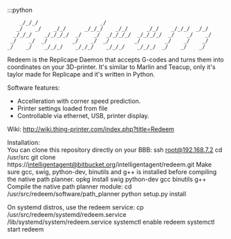 :::python
                                                                     
        _/_/_/                    _/                                     
       _/    _/    _/_/      _/_/_/    _/_/      _/_/    _/_/_/  _/_/    
      _/_/_/    _/_/_/_/  _/    _/  _/_/_/_/  _/_/_/_/  _/    _/    _/   
     _/    _/  _/        _/    _/  _/        _/        _/    _/    _/    
    _/    _/    _/_/_/    _/_/_/    _/_/_/    _/_/_/  _/    _/    _/     


Redeem is the Replicape Daemon that accepts G-codes and turns them into coordinates on 
your 3D-printer. It's similar to Marlin and Teacup, only it's taylor made for Replicape and it's written in Python. 

Software features:  
- Accelleration with corner speed prediction.  
- Printer settings loaded from file  
- Controllable via ethernet, USB, printer display.   


Wiki: http://wiki.thing-printer.com/index.php?title=Redeem

Installation:  
You can clone this repository directly on your BBB:
  ssh root@192.168.7.2
  cd /usr/src
  git clone https://intelligentagent@bitbucket.org/intelligentagent/redeem.git
Make sure gcc, swig, python-dev, binutils and g++ is installed before compiling the native path planner. 
  opkg install swig python-dev gcc binutils g++
Compile the native path planner module: 
  cd /usr/src/redeem/software/path_planner
  python setup.py install

On systemd distros, use the redeem service: 
  cp /usr/src/redeem/systemd/redeem.service /lib/systemd/system/redeem.service
  systemctl enable redeem
  systemctl start redeem


